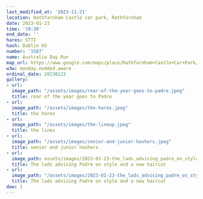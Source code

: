 ```yaml
---
last_modified_at: '2023-11-21'
location: Rathfarnham Castle car park, Rathfarnham
date: 2023-01-23
time: '19:30'
end_date: ''
hares: STTI
hash: Dublin H3
number: '1587'
name: Australia Day Run
map_url: https://www.google.com/maps/place/Rathfarnham+Castle+Car+Park/@53.2993971,-6.2857835,17z/data=!3m1!4b1!4m5!3m4!1s0x48670bc81b179977:0x409763896df6d329!8m2!3d53.2993971!4d-6.2835948
w3w: monday.nodded.aware
ordinal_date: 20230123
gallery:
- url: 
  image_path: "/assets/images/rear-of-the-year-goes-to-padre.jpeg"
  title: rear of the year goes to Padre
- url: 
  image_path: "/assets/images/the-hares.jpeg"
  title: the hares
- url: 
  image_path: "/assets/images/the-lineup.jpeg"
  title: the lines
- url: 
  image_path: "/assets/images/senior-and-junior-hashers.jpeg"
  title: senior and junior hashers
- url: 
  image_path: assets/images/2023-01-23-the_lads_advising_padre_on_style_and_a_new_haircut.jpeg
  title: The lads advising Padre on style and a new haircut
- url: 
  image_path: "/assets/images/2023-01-23-the_lads_advising_padre_on_style_and_a_new_haircut.jpeg"
  title: The lads advising Padre on style and a new haircut
dow: 1
---
```


